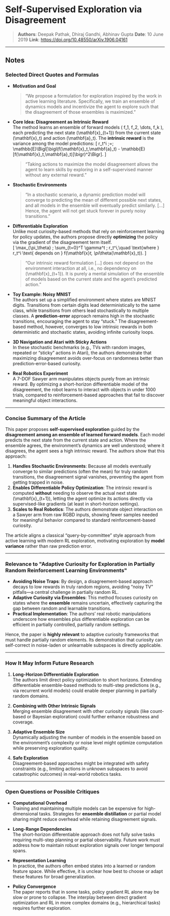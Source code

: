 # Self-Supervised Exploration via Disagreement

> **Authors**: Deepak Pathak, Dhiraj Gandhi, Abhinav Gupta
> **Date**: 10 June 2019
> **Link**: <https://doi.org/10.48550/arXiv.1906.04161>

---

## Notes

### Selected Direct Quotes and Formulas

- **Motivation and Goal**  
  > “We propose a formulation for exploration inspired by the work in active learning literature. Specifically, we train an ensemble of dynamics models and incentivize the agent to explore such that the disagreement of those ensembles is maximized.”

- **Core Idea: Disagreement as Intrinsic Reward**  
  The method learns an ensemble of forward models \( f_1, f_2, \dots, f_k \), each predicting the next state \(\mathbf{x}_{t+1}\) from the current state \(\mathbf{x}_t\) and action \(\mathbf{a}_t\). The **intrinsic reward** is the variance among the model predictions:
  \[
  r_t^i \;=\; \mathbb{E}\Bigl[\bigl(f(\mathbf{x}_t,\mathbf{a}_t) - \mathbb{E}[f(\mathbf{x}_t,\mathbf{a}_t)]\bigr)^2\Bigr].
  \]
  > “Taking actions to maximize the model disagreement allows the agent to learn skills by exploring in a self-supervised manner without any external reward.”

- **Stochastic Environments**  
  > “In a stochastic scenario, a dynamic prediction model will converge to predicting the mean of different possible next states, and all models in the ensemble will eventually predict similarly. [...] Hence, the agent will not get stuck forever in purely noisy transitions.”

- **Differentiable Exploration**  
  Unlike most curiosity-based methods that rely on reinforcement learning for policy updates, the authors propose directly **optimizing** the policy via the gradient of the disagreement term itself.  
  \[
  \max_{\pi_\theta} \; \sum_{t=0}^T \gamma^t \; r_t^i,\quad \text{where } r_t^i \text{ depends on } f(\mathbf{x}_t, \pi_\theta(\mathbf{x}_t)).
  \]  
  > “Our intrinsic reward formulation [...] does not depend on the environment interaction at all, i.e., no dependency on \(\mathbf{x}_{t+1}\). It is purely a mental simulation of the ensemble of models based on the current state and the agent’s predicted action.”

- **Toy Example: Noisy MNIST**  
  The authors set up a simplified environment where states are MNIST digits. Transitions from certain digits lead deterministically to the same class, while transitions from others lead stochastically to multiple classes. A **prediction-error** approach remains high in the stochastic transitions, encouraging the agent to stay “stuck.” The disagreement-based method, however, converges to low intrinsic rewards in both deterministic and stochastic states, avoiding infinite curiosity loops.

- **3D Navigation and Atari with Sticky Actions**  
  In these stochastic benchmarks (e.g., TVs with random images, repeated or “sticky” actions in Atari), the authors demonstrate that maximizing disagreement avoids over-focus on randomness better than prediction-error-based curiosity.  

- **Real Robotics Experiment**  
  A 7-DOF Sawyer arm manipulates objects purely from an intrinsic reward. By optimizing a short-horizon differentiable model of the disagreement, the robot learns to interact with objects in under 1000 trials, compared to reinforcement-based approaches that fail to discover meaningful object interactions.

---

### Concise Summary of the Article

This paper proposes **self-supervised exploration** guided by the **disagreement among an ensemble of learned forward models**. Each model predicts the next state from the current state and action. Where the ensemble agrees, the environment’s dynamics are well understood; where it disagrees, the agent sees a high intrinsic reward. The authors show that this approach:

1. **Handles Stochastic Environments**: Because all models eventually converge to similar predictions (often the mean) for truly random transitions, the disagreement signal vanishes, preventing the agent from getting trapped in noise.  
2. **Enables Differentiable Policy Optimization**: The intrinsic reward is computed **without** needing to observe the actual next state \(\mathbf{x}_{t+1}\), letting the agent optimize its actions directly via supervised-like gradients (at least in short-horizon settings).  
3. **Scales to Real Robotics**: The authors demonstrate object interaction on a Sawyer arm from raw RGBD inputs, showing fewer samples needed for meaningful behavior compared to standard reinforcement-based curiosity.

The article aligns a classical “query-by-committee” style approach from active learning with modern RL exploration, motivating exploration by **model variance** rather than raw prediction error.

---

### Relevance to "Adaptive Curiosity for Exploration in Partially Random Reinforcement Learning Environments"

- **Avoiding Noise Traps**: By design, a disagreement-based approach decays to low rewards in truly random regions, avoiding “noisy TV” pitfalls—a central challenge in partially random RL.  
- **Adaptive Curiosity via Ensembles**: This method focuses curiosity on states where the **ensemble** remains uncertain, effectively capturing the gap between random and learnable transitions.  
- **Practical Implementation**: The authors’ real robotic manipulations underscore how ensembles plus differentiable exploration can be efficient in partially controlled, partially random settings.

Hence, the paper is **highly relevant** to adaptive curiosity frameworks that must handle partially random elements. Its demonstration that curiosity can self-correct in noise-laden or unlearnable subspaces is directly applicable.

---

### How It May Inform Future Research

1. **Long-Horizon Differentiable Exploration**  
   The authors limit direct policy optimization to short horizons. Extending differentiable ensemble-based methods to multi-step predictions (e.g., via recurrent world models) could enable deeper planning in partially random domains.

2. **Combining with Other Intrinsic Signals**  
   Merging ensemble disagreement with other curiosity signals (like count-based or Bayesian exploration) could further enhance robustness and coverage.  

3. **Adaptive Ensemble Size**  
   Dynamically adjusting the number of models in the ensemble based on the environment’s complexity or noise level might optimize computation while preserving exploration quality.

4. **Safe Exploration**  
   Disagreement-based approaches might be integrated with safety constraints (e.g., limiting actions in unknown subspaces to avoid catastrophic outcomes) in real-world robotics tasks.

---

### Open Questions or Possible Critiques

- **Computational Overhead**  
  Training and maintaining multiple models can be expensive for high-dimensional tasks. Strategies for **ensemble distillation** or partial model sharing might reduce overhead while retaining disagreement signals.

- **Long-Range Dependencies**  
  The short-horizon differentiable approach does not fully solve tasks requiring multi-step planning or partial observability. Future work must address how to maintain robust exploration signals over longer temporal spans.

- **Representation Learning**  
  In practice, the authors often embed states into a learned or random feature space. While effective, it is unclear how best to choose or adapt these features for broad generalization.

- **Policy Convergence**  
  The paper reports that in some tasks, policy gradient RL alone may be slow or prone to collapse. The interplay between direct gradient optimization and RL in more complex domains (e.g., hierarchical tasks) requires further exploration.
